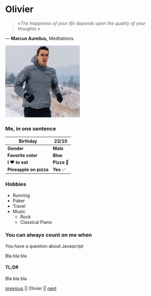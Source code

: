 <h1>Olivier</h1>

> «*The happiness of your life depends upon the quality of your thoughts.*»

― **Marcus Aurelius,** Meditations.

![Photo](assets/photo.png)

### Me, in one sentence

| **Birthday**           | 23/10     |
| ---------------------- | ---- |
| **Gender**             | **Male** |
| **Favorite color**     | **Blue** |
| **I ❤️ to eat**      | **Pizza** 🍕|
| **Pineapple on pizza** | **Yes** ✅  |

### Hobbies

<ul> 
    <li>Running</li>
    <li>Poker</li>
    <li>Travel</li>
    <li> Music
        <ul>
    		<li>Rock</li>
    		<li>Classical Piano</li>
    	</ul>
    </li>
</ul>

### You can always count on me when 

You have a question about Javascript 

Bla bla bla

#### TL;DR

Bla bla bla

[previous](https://www.google.com) || Olivier || [next](https://www.google.com)




